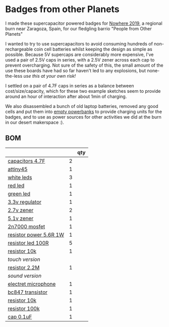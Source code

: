 # Badges from other Planets

I made these supercapacitor powered badges for [Nowhere 2019](https://www.goingnowhere.org/), a regional burn near Zaragoza, Spain, for our fledgling barrio "People from Other Planets"

I wanted to try to use supercapacitors to avoid consuming hundreds of non-rechargeable coin cell batteries whilst keeping the design as simple as possible. Because 5V supercaps are considerably more expensive, I've used a pair of 2.5V caps in series, with a 2.5V zener across each cap to prevent overcharging.  Not sure of the safety of this, the small amount of the use these boards have had so far haven't led to any explosions, but none-the-less *use this at your own risk!*

I settled on a pair of 4.7F caps in series as a balance between cost/size/capacity, which for these two example sketches seem to provide around an hour of interaction after about 1min of charging.

We also disassembled a bunch of old laptop batteries, removed any good cells and put them into [empty powerbanks](https://www.aliexpress.com/item/32966395604.html) to provide charging units for the badges, and to use as power sources for other activities we did at the burn in our desert makerspace :).


## BOM

| | | qty |
|---|---|---|
| [capacitors 4.7F](https://pt.farnell.com/samxon/dre475s0eg20rrdap/cap-4-7f-2-5v-double-layer-radial/dp/2800103) | 2 |
| [attiny45](https://pt.mouser.com/ProductDetail/Microchip-Technology-Atmel/ATTINY45-20XU?qs=sGAEpiMZZMvqv2n3s2xjsQTu%2F4bUyWdjf4Rc8T7jfeQ%3D) | 1 |
| [white leds](https://www.tme.eu/pt/en/details/ll-r3014w-w5m-q10/smd-white-leds/lucky-light/) | 3 |
| [red led](https://www.tme.eu/pt/en/details/ll-s172sc-2s/smd-colour-leds/lucky-light/) | 1 |
| [green led](https://www.tme.eu/pt/en/details/el17-215sygc_53/smd-colour-leds/everlight/) | 1 |
| [3.3v regulator](https://www.tme.eu/pt/en/details/ap7313-33srg-7/ldo-unregulated-voltage-regulators/diodes-incorporated/) | 1 |
| [2.7v zener](https://www.tme.eu/pt/en/details/tzmb2v7-gs08/smd-zener-diodes/vishay/) | 2 |
| [5.1v zener](https://www.tme.eu/pt/en/details/bzt55c5v1-gs08/smd-zener-diodes/vishay/) | 1 |
| [2n7000 mosfet](https://www.tme.eu/pt/en/details/2n7002lt1g/smd-n-channel-transistors/on-semiconductor/) | 1 |
| [resistor power 5.6R 1W](https://www.tme.eu/pt/en/details/smd2512-5r6/2512-smd-resistors/royal-ohm/25121wj056jt4e/) | 1 |
| [resistor led 100R](https://www.tme.eu/pt/en/details/rc0805fr-07100r/0805-smd-resistors/yageo/rc0805fr-07100rl/) | 5 |
| [resistor 10k](https://www.tme.eu/pt/en/details/smd0805-10k-1%25/0805-smd-resistors/royal-ohm/0805s8f1002t5e/) | 1 |
| *touch version* | | |
| [resistor 2.2M](https://www.tme.eu/pt/en/details/smd0805-2m2/0805-smd-resistors/royal-ohm/0805s8j0225t5e/) | 1 |
| *sound version* | | |
| [electret microphone](https://www.aliexpress.com/item/10pcs-bag-4-5-2-2mm-condenser-electret-microphone-pickup-52DB/32262612470.html?spm=2114.search0104.3.2.36823c86ZRhB5p&ws_ab_test=searchweb0_0,searchweb201602_7_10065_10068_319_10059_10884_317_10887_10696_321_322_10084_453_10083_454_10103_10618_10304_10307_10820_10301_10821_537_536,searchweb201603_52,ppcSwitch_0&algo_expid=e5ac956f-4788-4c7e-8c49-3e065ae08252-0&algo_pvid=e5ac956f-4788-4c7e-8c49-3e065ae08252) | 1 |
| [bc847 transistor](https://www.tme.eu/pt/en/details/bc847be6327/npn-smd-transistors/infineon-technologies/) | 1 |
| [resistor 10k](https://www.tme.eu/pt/en/details/smd0805-10k-1%25/0805-smd-resistors/royal-ohm/0805s8f1002t5e/) | 1 |
| [resistor 100k](https://www.tme.eu/pt/en/details/crcw0805100kfktabc/0805-smd-resistors/vishay/) | 1 |
| [cap 0.1uF](https://www.tme.eu/pt/en/details/cc0805krx7r9104/0805-mlcc-smd-capacitors/yageo/cc0805krx7r9bb104/) | 1 |